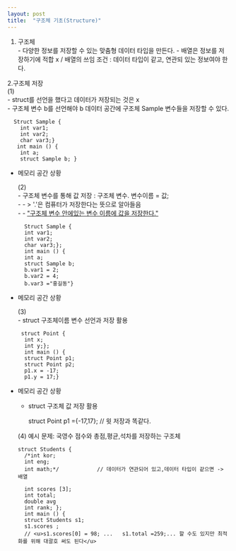 ```yaml
---
layout: post
title:  "구조체 기초(Structure)"
---
```

  1. 구조체  
    - 다양한 정보를 저장할 수 있는 맞춤형 데이터 타입을 만든다. 
    - 배열은 정보를 저장하기에 적합 x / 배열의 쓰임 조건 : 데이터 타입이 같고, 연관되 있는 정보여야 한다.    
    
  2.구조체 저장   
    (1)  
      - struct를 선언을 했다고 데이터가 저장되는 것은 x   
      - 구조체 변수 b를 선언해야 b 데이터 공간에 구조체 Sample 변수들을 저장할 수 있다.

      Struct Sample {  
        int var1;
        int var2;
        char var3;}  
       int main () {  
        int a;
        struct Sample b; }  
         
- 메모리 공간 상황  




  
    (2)   
      - 구조체 변수를 통해 값 저장 : 구조체 변수. 변수이름 = 값;   
      - - > '.'은 컴퓨터가 저장한다는 뜻으로 알아들음    
      - - <u>"구조체 변수 안에있는 변수 이름에 값을 저장한다."</u>

        Struct Sample {  
        int var1;
        int var2;
        char var3;};  
        int main () {  
        int a;
        struct Sample b;  
        b.var1 = 2;   
        b.var2 = 4;  
        b.var3 ="홍길동"}    
         
- 메모리 공간 상황  



   
    (3)  
      - struct 구조체이름 변수 선언과 저장 활용
  
       struct Point {  
        int x;  
        int y;};  
        int main () {  
        struct Point p1;
        struct Point p2;      
        p1.x = -17;  
        p1.y = 17;}  

- 메모리 공간 상황     
  
    - struct 구조체 값 저장 활용  
      
      struct Point p1 ={-17,17}; // 윗 저장과 똑같다.  
  
    (4) 예시 문제: 국영수 점수와 총점,평균,석차를 저장하는 구조체   
  
      struct Students {  
        /*int kor;
        int eng;
        int math;*/            // 데이터가 연관되어 있고,데이터 타입이 같으면 -> 배열
    
        int scores [3];
        int total;
        double avg  
        int rank; };  
        int main () {  
        struct Students s1;  
        s1.scores ;
        // <u>s1.scores[0] = 98; ...   s1.total =259;... 할 수도 있지만 최적화를 위해 대괄호 써도 된다</u>  
      
